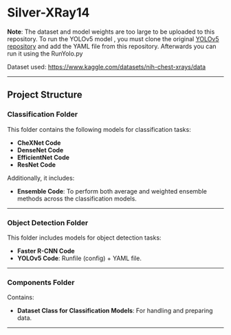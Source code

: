 # Silver-XRay14

**Note**: The dataset and model weights are too large to be uploaded to this repository. To run the YOLOv5 model , you must clone the original [YOLOv5 repository](https://github.com/ultralytics/yolov5) and add the YAML file from this repository. Afterwards you can run it using the RunYolo.py

Dataset used: https://www.kaggle.com/datasets/nih-chest-xrays/data

---

## **Project Structure**

### **Classification Folder**
This folder contains the following models for classification tasks:
- **CheXNet Code**
- **DenseNet Code**
- **EfficientNet Code**
- **ResNet Code**

Additionally, it includes:
- **Ensemble Code**: To perform both average and weighted ensemble methods across the classification models.

---

### **Object Detection Folder**
This folder includes models for object detection tasks:
- **Faster R-CNN Code**
- **YOLOv5 Code**: Runfile (config) + YAML file.

---

### **Components Folder**
Contains:
- **Dataset Class for Classification Models**: For handling and preparing data.
---
